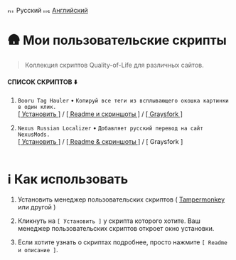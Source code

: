 <img width="16" height="11" alt="ru" src="https://github.com/user-attachments/assets/fec055f0-e3d1-4fb9-a869-f5dd53e951ad" /> Русский
<img width="16" height="11" alt="us" src="https://github.com/user-attachments/assets/d1d687d5-eb4c-4363-afdb-45c97d201bec" /> [Английский](./ReadMe.md)
# 🛖 Мои пользовательские скрипты
> Коллекция скриптов Quality-of-Life для различных сайтов.

#### СПИСОК СКРИПТОВ ⬇️
1. `Booru Tag Hauler` • `Копируй все теги из всплывающего окошка картинки в один клик.` <br>
[[ Установить ]](https://raw.githubusercontent.com/vanja-san/JS-UserScripts/main/scripts/Booru%20Tags%20Hauler/Booru_Tags_Hauler.user.js) / [[ Readme и скриншоты ]](./scripts/Booru%20Tags%20Hauler/) / [[ Graysfork ]](https://greasyfork.org/ru/scripts/546052-booru-tags-hauler)

2. `Nexus Russian Localizer` • `Добавляет русский перевод на сайт NexusMods.`<br>
[[ Установить ]](https://raw.githubusercontent.com/vanja-san/JS-UserScripts/main/scripts/Nexus%20Russian%20Localizer/NRL.user.js) / [[ Readme & скриншоты ]](./scripts/Nexus%20Russian%20Localizer/) / [ Graysfork ]
 <br><br>
# ℹ️ Как использовать
1. Установить менеджер пользовательских скриптов ( [Tampermonkey](https://www.tampermonkey.net/) или другой )

2. Кликнуть на `[ Установить ]` у скрипта которого хотите. Ваш менеджер пользовательских скриптов откроет окно установки.
3. Если хотите узнать о скриптах подробнее, просто нажмите  `[ Readme и описание ]`.
